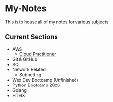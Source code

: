 # My-Notes

This is to house all of my notes for various subjects

## Current Sections

- AWS
  - [Cloud Practitioner](https://github.com/phteven-9094/My-Notes/tree/main/AWS-Related/Cloud%20Practitioner)
- Git & GitHub
- SQL
- Network Related
  - Subnetting
- Web Dev Bootcamp (Unfinished)
- Python Bootcamp 2023
- Golang
- HTMX
